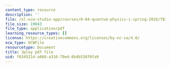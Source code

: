 ```yaml
---
content_type: resource
description: ''
file: /ol-ocw-studio-app/courses/8-04-quantum-physics-i-spring-2016/f8345214a860a31679ed6b4b538f0fa9_0ABYYJSvkVk.pdf
file_size: 19043
file_type: application/pdf
learning_resource_types: []
license: https://creativecommons.org/licenses/by-nc-sa/4.0/
ocw_type: OCWFile
resourcetype: Document
title: 3play pdf file
uid: f8345214-a860-a316-79ed-6b4b538f0fa9
---
```

